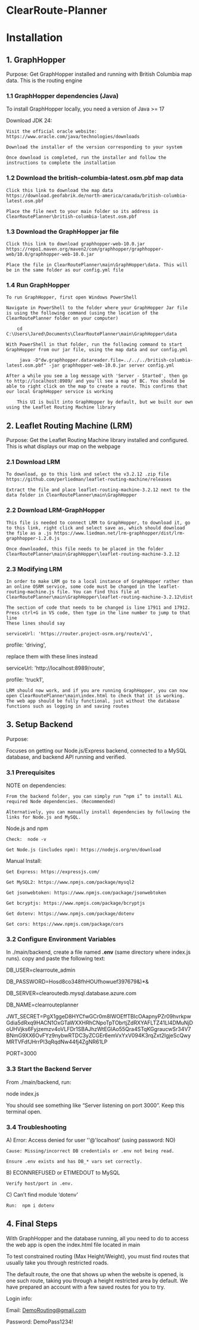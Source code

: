 # ClearRoute-Planner
# Installation
## 1. GraphHopper

Purpose: Get GraphHopper installed and running with British Columbia map data. This is the routing engine 
### 1.1 GraphHopper dependencies (Java)

To install GraphHopper locally, you need a version of Java >= 17

 Download JDK 24:

    Visit the official oracle website: https://www.oracle.com/java/technologies/downloads

    Download the installer of the version corresponding to your system

    Once download is completed, run the installer and follow the instructions to complete the installation

### 1.2 Download the british-columbia-latest.osm.pbf map data

    Click this link to download the map data https://download.geofabrik.de/north-america/canada/british-columbia-latest.osm.pbf 

    Place the file next to your main folder so its address is ClearRoutePlanner\british-columbia-latest.osm.pbf

### 1.3 Download the GraphHopper jar file

    Click this link to download graphhopper-web-10.0.jar https://repo1.maven.org/maven2/com/graphhopper/graphhopper-web/10.0/graphhopper-web-10.0.jar 

    Place the file in ClearRoutePlanner\main\GraphHopper\data. This will be in the same folder as our config.yml file

### 1.4 Run GraphHopper

    To run GraphHopper, first open Windows PowerShell

    Navigate in PowerShell to the folder where your GraphHopper Jar file is using the following command (using the location of the ClearRoutePlanner folder on your computer)

        cd C:\Users\Jared\Documents\ClearRoutePlanner\main\GraphHopper\data

    With PowerShell in that folder, run the following command to start GraphHopper from our jar file, using the map data and our config.yml

         java -D"dw.graphhopper.datareader.file=../../../british-columbia-latest.osm.pbf" -jar graphhopper-web-10.0.jar server config.yml

    After a while you see a log message with 'Server - Started', then go to http://localhost:8989/ and you'll see a map of BC. You should be able to right click on the map to create a route. This confirms that our local GraphHopper service is working

        This UI is built into GraphHopper by default, but we built our own using the Leaflet Routing Machine library

## 2. Leaflet Routing Machine (LRM)

Purpose: Get the Leaflet Routing Machine library installed and configured. This is what displays our map on the webpage
### 2.1 Download LRM

    To download, go to this link and select the v3.2.12 .zip file https://github.com/perliedman/leaflet-routing-machine/releases 

    Extract the file and place leaflet-routing-machine-3.2.12 next to the data folder in ClearRoutePlanner\main\GraphHopper

### 2.2 Download LRM-GraphHopper

    This file is needed to connect LRM to GraphHopper, to download it, go to this link, right click and select save as, which should download the file as a .js https://www.liedman.net/lrm-graphhopper/dist/lrm-graphhopper-1.2.0.js 

    Once downloaded, this file needs to be placed in the folder ClearRoutePlanner\main\GraphHopper\leaflet-routing-machine-3.2.12

### 2.3 Modifying LRM

    In order to make LRM go to a local instance of GraphHopper rather than an online OSRM service, some code must be changed in the leaflet-routing-machine.js file. You can find this file at ClearRoutePlanner\main\GraphHopper\leaflet-routing-machine-3.2.12\dist

    The section of code that needs to be changed is line 17911 and 17912. Press ctrl+G in VS code, then type in the line number to jump to that line
    These lines should say

    serviceUrl: 'https://router.project-osrm.org/route/v1',

profile: 'driving',

replace them with these lines instead

serviceUrl: 'http://localhost:8989/route',

profile: 'truck1',

    LRM should now work, and if you are running GraphHopper, you can now open ClearRoutePlanner\main\index.html to check that it is working. The web app should be fully functional, just without the database functions such as logging in and saving routes


## 3. Setup Backend

Purpose:

Focuses on getting our Node.js/Express backend, connected to a MySQL database, and backend API running and verified.
### 3.1 Prerequisites

NOTE on dependencies:

    From the backend folder, you can simply run “npm i” to install ALL required Node dependencies. (Recommended)

    Alternatively, you can manually install dependencies by following the links for Node.js and MySQL.

Node.js and npm

    Check:  node -v

    Get Node.js (includes npm): https://nodejs.org/en/download 

Manual Install:

    Get Express: https://expressjs.com/ 

    Get MySQL2: https://www.npmjs.com/package/mysql2 

    Get jsonwebtoken: https://www.npmjs.com/package/jsonwebtoken 

    Get bcryptjs: https://www.npmjs.com/package/bcryptjs

    Get dotenv: https://www.npmjs.com/package/dotenv

    Get cors: https://www.npmjs.com/package/cors 

### 3.2 Configure Environment Variables

In ./main/backend, create a file named **.env** (same directory where index.js runs). copy and paste the following text:

DB_USER=clearroute_admin

DB_PASSWORD=Hosd8co348fhHOUfhowuef397679&)*&

DB_SERVER=clearoutedb.mysql.database.azure.com

DB_NAME=clearrouteplanner

JWT_SECRET=PgX1ggeD8HYCfwGCr0m8lWOEffTBIcOAapnyPZr09hvrkpwGdia5dRxq9HACN1OxGTaWXXHRhCNpoTpTObrtjZdRXYAFLTZ41Ll4DMuNjDoUHVjks6Fyjzemzv4oVLFDr1SBAJhzWtEGlAo55Qra4STqKGgraucwSr34V7BNmG9XX6OvFYz9nybwRTDC3yZCGEr6emVxYxV094K3rqZxt2IgjeScQwyMRTVFdfJHrrPl3qRqdNw44fj4ZgNR61LP

PORT=3000

### 3.3 Start the Backend Server

From ./main/backend, run:

node index.js

You should see something like “Server listening on port 3000”. Keep this terminal open.

### 3.4 Troubleshooting

A) Error: Access denied for user ''@'localhost' (using password: NO)

    Cause: Missing/incorrect DB credentials or .env not being read.

    Ensure .env exists and has DB_* vars set correctly.


B) ECONNREFUSED or ETIMEDOUT to MySQL

    Verify host/port in .env.


C) Can’t find module ‘dotenv’

    Run:  npm i dotenv



## 4. Final Steps

With GraphHopper and the database running, all you need to do to access the web app is open the index.html file located in main

To test constrained routing (Max Height/Weight), you must find routes that usually take you through restricted roads.

The default route, the one that shows up when the website is opened, is one such route, taking you through a height restricted area by default. We have prepared an account with a few saved routes for you to try. 

Login info:

Email: DemoRouting@gmail.com

Password: DemoPass1234!

